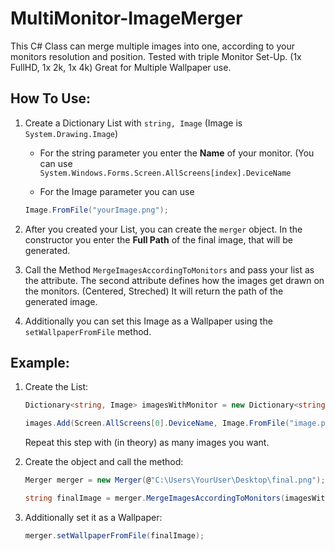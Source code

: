 # MultiMonitor-ImageMerger
This C# Class can merge multiple images into one, according to your monitors resolution and position. Tested with triple Monitor Set-Up. (1x FullHD, 1x 2k, 1x 4k) Great for Multiple Wallpaper use.


## How To Use:
1. Create a Dictionary List with `string, Image` (Image is `System.Drawing.Image`)

   - For the string parameter you enter the __Name__ of your monitor. (You can use
   `System.Windows.Forms.Screen.AllScreens[index].DeviceName`
   
   - For the Image parameter you can use 
   ```c#
   Image.FromFile("yourImage.png");
   ```
  
  
2. After you created your List, you can create the `merger` object. In the constructor you enter the __Full Path__ of the final image, that will be generated.
3. Call the Method `MergeImagesAccordingToMonitors` and pass your list as the attribute. The second attribute defines how the images get drawn on the monitors. (Centered, Streched) It will return the path of the generated image.
4. Additionally you can set this Image as a Wallpaper using the `setWallpaperFromFile` method.


## Example:
1. Create the List:

   ```c#
   Dictionary<string, Image> imagesWithMonitor = new Dictionary<string, Image>();
   
   images.Add(Screen.AllScreens[0].DeviceName, Image.FromFile("image.png"));
   ```
   
   Repeat this step with (in theory) as many images you want.

2. Create the object and call the method:

   ```c#
   Merger merger = new Merger(@"C:\Users\YourUser\Desktop\final.png");
   
   string finalImage = merger.MergeImagesAccordingToMonitors(imagesWithMonitor, Merger.SCALEMODE.STRETCHED);
   ```

3. Additionally set it as a Wallpaper:

   ```c#
   merger.setWallpaperFromFile(finalImage);
   ```
